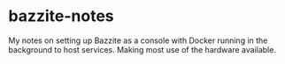 # bazzite-notes
My notes on setting up Bazzite as a console with Docker running in the background to host services. Making most use of the hardware available.
